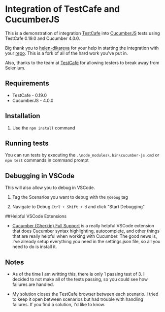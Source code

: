 # Integration of TestCafe and CucumberJS

This is a demonstration of integration [TestCafe](https://github.com/DevExpress/testcafe) into [CucumberJS](https://github.com/cucumber/cucumber-js) tests using TestCafe 0.19.0 and Cucumber 4.0.0.

Big thank you to [helen-dikareva](https://github.com/helen-dikareva/) for your help in starting the integration with your [repo](https://github.com/helen-dikareva/testcafe-cucumber-demo). This is a fork of all of the hard work you've put in. 

Also, thanks to the team at [TestCafe](https://github.com/DevExpress/testcafe) for allowing testers to break away from Selenium.

## Requirements
* TestCafe - 0.19.0
* CucumberJS - 4.0.0

## Installation 

1. Use the `npm install` command

## Running tests

You can run tests by executing the `.\node_modules\.bin\cucumber-js.cmd` or `npm test` commands in command prompt

## Debugging in VSCode

This will also allow you to debug in VSCode. 

1. Tag the Scenarios you want to debug with the `@debug` tag

2. Navigate to Debug `Ctrl + Shift + d` and click "Start Debugging"

##Helpful VSCode Extensions

* [Cucumber (Gherkin) Full Support](https://marketplace.visualstudio.com/items?itemName=alexkrechik.cucumberautocomplete) is a really helpful VSCode extension that does Cucumber syntax highlighting, autocomplete, and other things that are really helpful when working with Cucumber. The good news is, I've already setup everything you need in the settings.json file, so all you need to do is install it. 


## Notes

* As of the time I am writting this, there is only 1 passing test of 3. I decided to not make all of the tests passing, so you could see how failures are handled. 

* My solution closes the TestCafe browser between each scenario. I tried to keep it open between scenarios but had trouble with handling failures. If you find a solution, I'd like to know.